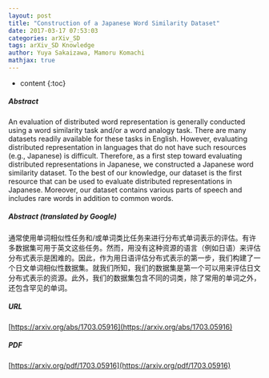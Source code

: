 ```yaml
---
layout: post
title: "Construction of a Japanese Word Similarity Dataset"
date: 2017-03-17 07:53:03
categories: arXiv_SD
tags: arXiv_SD Knowledge
author: Yuya Sakaizawa, Mamoru Komachi
mathjax: true
---
```


* content
{:toc}

##### Abstract
An evaluation of distributed word representation is generally conducted using a word similarity task and/or a word analogy task. There are many datasets readily available for these tasks in English. However, evaluating distributed representation in languages that do not have such resources (e.g., Japanese) is difficult. Therefore, as a first step toward evaluating distributed representations in Japanese, we constructed a Japanese word similarity dataset. To the best of our knowledge, our dataset is the first resource that can be used to evaluate distributed representations in Japanese. Moreover, our dataset contains various parts of speech and includes rare words in addition to common words.

##### Abstract (translated by Google)
通常使用单词相似性任务和/或单词类比任务来进行分布式单词表示的评估。有许多数据集可用于英文这些任务。然而，用没有这种资源的语言（例如日语）来评估分布式表示是困难的。因此，作为用日语评估分布式表示的第一步，我们构建了一个日文单词相似性数据集。就我们所知，我们的数据集是第一个可以用来评估日文分布式表示的资源。此外，我们的数据集包含不同的词类，除了常用的单词之外，还包含罕见的单词。

##### URL
[https://arxiv.org/abs/1703.05916](https://arxiv.org/abs/1703.05916)

##### PDF
[https://arxiv.org/pdf/1703.05916](https://arxiv.org/pdf/1703.05916)


